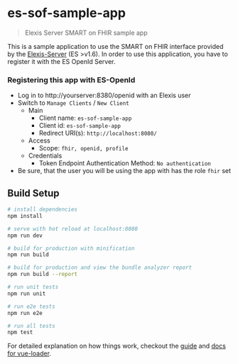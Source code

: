 # es-sof-sample-app

> Elexis Server SMART on FHIR sample app

This is a sample application to use the SMART on FHIR interface provided by the [Elexis-Server](https://github.com/elexis/elexis-server) (ES >v1.6). In order to use this application,
you have to register it with the ES OpenId Server.

### Registering this app with ES-OpenId

* Log in to http://yourserver:8380/openid with an Elexis user
* Switch to `Manage Clients` / `New Client`
  * Main
    * Client name: `es-sof-sample-app`
    * Client id: `es-sof-sample-app`
    * Redirect URI(s): `http://localhost:8080/`
  * Access
    * Scope: `fhir, openid, profile`
  * Credentials
    * Token Endpoint Authentication Method: `No authentication`
* Be sure, that the user you will be using the app with has the role `fhir` set


## Build Setup

``` bash
# install dependencies
npm install

# serve with hot reload at localhost:8080
npm run dev

# build for production with minification
npm run build

# build for production and view the bundle analyzer report
npm run build --report

# run unit tests
npm run unit

# run e2e tests
npm run e2e

# run all tests
npm test
```

For detailed explanation on how things work, checkout the [guide](http://vuejs-templates.github.io/webpack/) and [docs for vue-loader](http://vuejs.github.io/vue-loader).
